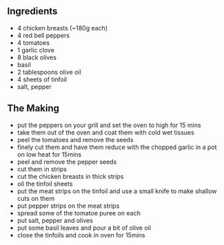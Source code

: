 
## Ingredients ##

* 4 chicken breasts (~180g each)
* 4 red bell peppers
* 4 tomatoes
* 1 garlic clove
* 8 black olives
* basil
* 2 tablespoons olive oil
* 4 sheets of tinfoil
* salt, pepper

## The Making ##

* put the peppers on your grill and set the oven to high for 15 mins
* take them out of the oven and coat them with cold wet tissues
* peel the tomatoes and remove the seeds
* finely cut them and have them reduce with the chopped garlic in a pot on low heat for 15mins
* peel and remove the pepper seeds
* cut them in strips
* cut the chicken breasts in thick strips
* oil the tinfoil sheets
* put the meat strips  on the tinfoil and use a small knife to make shallow cuts on them
* put pepper strips on the meat strips
* spread some of the tomatoe puree on each
* put salt, pepper and olives
* put some basil leaves and pour a bit of olive oil
* close the tinfoils and cook in oven for 15mins
